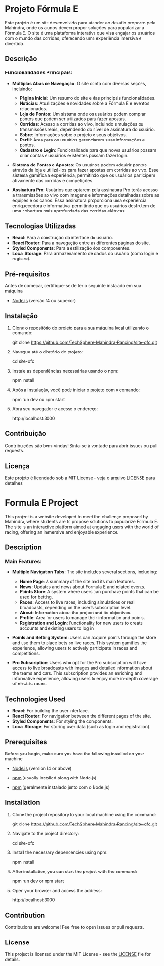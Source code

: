# Projeto Fórmula E

Este projeto é um site desenvolvido para atender ao desafio proposto pela Mahindra, onde os alunos devem propor soluções para popularizar a Fórmula E. O site é uma plataforma interativa que visa engajar os usuários com o mundo das corridas, oferecendo uma experiência imersiva e divertida.

## Descrição

### Funcionalidades Principais:

- **Múltiplas Abas de Navegação**: O site conta com diversas seções, incluindo:
  - **Página Inicial**: Um resumo do site e das principais funcionalidades.
  - **Notícias**: Atualizações e novidades sobre a Fórmula E e eventos relacionados.
  - **Loja de Pontos**: Um sistema onde os usuários podem comprar pontos que podem ser utilizados para fazer apostas.
  - **Corridas**: Acesso a corridas ao vivo, incluindo simulações ou transmissões reais, dependendo do nível de assinatura do usuário.
  - **Sobre**: Informações sobre o projeto e seus objetivos.
  - **Perfil**: Área para os usuários gerenciarem suas informações e pontos.
  - **Cadastro e Login**: Funcionalidade para que novos usuários possam criar contas e usuários existentes possam fazer login.

- **Sistema de Pontos e Apostas**: Os usuários podem adquirir pontos através da loja e utilizá-los para fazer apostas em corridas ao vivo. Esse sistema gamifica a experiência, permitindo que os usuários participem ativamente das corridas e competições.

- **Assinatura Pro**: Usuários que optarem pela assinatura Pro terão acesso a transmissões ao vivo com imagens e informações detalhadas sobre as equipes e os carros. Essa assinatura proporciona uma experiência enriquecedora e informativa, permitindo que os usuários desfrutem de uma cobertura mais aprofundada das corridas elétricas.

## Tecnologias Utilizadas

- **React**: Para a construção da interface do usuário.
- **React Router**: Para a navegação entre as diferentes páginas do site.
- **Styled Components**: Para a estilização dos componentes.
- **Local Storage**: Para armazenamento de dados do usuário (como login e registro).


## Pré-requisitos

Antes de começar, certifique-se de ter o seguinte instalado em sua máquina:

- [Node.js](https://nodejs.org/) (versão 14 ou superior)

## Instalação

1. Clone o repositório do projeto para a sua máquina local utilizando o comando:

   git clone https://github.com/TechSphere-Mahindra-Rancing/site-ofc.git

2. Navegue até o diretório do projeto:

   cd site-ofc

3. Instale as dependências necessárias usando o npm:

   npm install

4. Após a instalação, você pode iniciar o projeto com o comando:

   npm run dev ou npm start

5. Abra seu navegador e acesse o endereço:

   http://localhost:3000

## Contribuição

Contribuições são bem-vindas! Sinta-se à vontade para abrir issues ou pull requests.

## Licença

Este projeto é licenciado sob a MIT License - veja o arquivo [LICENSE](LICENSE) para detalhes.

# Formula E Project

This project is a website developed to meet the challenge proposed by Mahindra, where students are to propose solutions to popularize Formula E. The site is an interactive platform aimed at engaging users with the world of racing, offering an immersive and enjoyable experience.

## Description

### Main Features:

- **Multiple Navigation Tabs**: The site includes several sections, including:
  - **Home Page**: A summary of the site and its main features.
  - **News**: Updates and news about Formula E and related events.
  - **Points Store**: A system where users can purchase points that can be used for betting.
  - **Races**: Access to live races, including simulations or real broadcasts, depending on the user’s subscription level.
  - **About**: Information about the project and its objectives.
  - **Profile**: Area for users to manage their information and points.
  - **Registration and Login**: Functionality for new users to create accounts and existing users to log in.

- **Points and Betting System**: Users can acquire points through the store and use them to place bets on live races. This system gamifies the experience, allowing users to actively participate in races and competitions.

- **Pro Subscription**: Users who opt for the Pro subscription will have access to live broadcasts with images and detailed information about the teams and cars. This subscription provides an enriching and informative experience, allowing users to enjoy more in-depth coverage of electric races.

## Technologies Used

- **React**: For building the user interface.
- **React Router**: For navigation between the different pages of the site.
- **Styled Components**: For styling the components.
- **Local Storage**: For storing user data (such as login and registration).


## Prerequisites

Before you begin, make sure you have the following installed on your machine:

- [Node.js](https://nodejs.org/) (version 14 or above)
- [npm](https://www.npmjs.com/) (usually installed along with Node.js)

- [npm](https://www.npmjs.com/) (geralmente instalado junto com o Node.js)

## Installation

1. Clone the project repository to your local machine using the command:

   git clone https://github.com/TechSphere-Mahindra-Rancing/site-ofc.git

2. Navigate to the project directory:

   cd site-ofc
3. Install the necessary dependencies using npm:

   npm install

4. After installation, you can start the project with the command:

   npm run dev or npm start

5. Open your browser and access the address:

   http://localhost:3000

## Contribution

Contributions are welcome! Feel free to open issues or pull requests.

## License

This project is licensed under the MIT License - see the [LICENSE](LICENSE) file for details.



